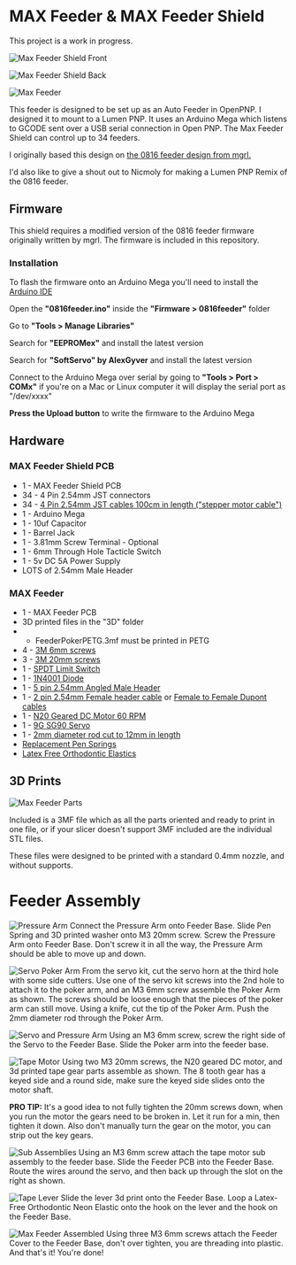 # MAX Feeder & MAX Feeder Shield

This project is a work in progress.

![Max Feeder Shield Front](/Docs/max-front.jpg)

![Max Feeder Shield Back](/Docs/max-back.jpg)

![Max Feeder](/Docs/MaxFeeder.JPG)

This feeder is designed to be set up as an Auto Feeder in OpenPNP. I designed it to mount to a Lumen PNP. It uses an Arduino Mega which listens to GCODE sent over a USB serial connection in Open PNP. The Max Feeder Shield can control up to 34 feeders.

I originally based this design on [the 0816 feeder design from mgrl.](https://docs.mgrl.de/maschine:pickandplace:feeder:0816feeder:nativeshield)

I'd also like to give a shout out to Nicmoly for making a Lumen PNP Remix of the 0816 feeder.

## Firmware

This shield requires a modified version of the 0816 feeder firmware originally written by mgrl. The firmware is included in this repository.

### Installation

To flash the firmware onto an Arduino Mega you'll need to install the [Arduino IDE](https://www.arduino.cc/en/software)

Open the **"0816feeder.ino"** inside the **"Firmware > 0816feeder"** folder

Go to **"Tools > Manage Libraries"**

Search for **"EEPROMex"** and install the latest version

Search for **"SoftServo" by AlexGyver** and install the latest version

Connect to the Arduino Mega over serial by going to **"Tools > Port > COMx"** if you're on a Mac or Linux computer it will display the serial port as "/dev/xxxx"

**Press the Upload button** to write the firmware to the Arduino Mega

## Hardware

### MAX Feeder Shield PCB
- 1 - MAX Feeder Shield PCB
- 34 - 4 Pin 2.54mm JST connectors
- 34 - [4 Pin 2.54mm JST cables 100cm in length ("stepper motor cable")](https://www.amazon.com/Wires-Motor-XH2-54-4P-PH2-0-6P-Printers-Accessories%EF%BC%8C3D/dp/B08PV6XGK2/)
- 1 - Arduino Mega
- 1 - 10uf Capacitor
- 1 - Barrel Jack
- 1 - 3.81mm Screw Terminal - Optional
- 1 - 6mm Through Hole Tacticle Switch
- 1 - 5v DC 5A Power Supply
- LOTS of 2.54mm Male Header

### MAX Feeder
- 1 - MAX Feeder PCB
- 3D printed files in the "3D" folder
- - FeederPokerPETG.3mf must be printed in PETG
- 4 - [3M 6mm screws](https://www.amazon.com/Alloy-Steel-Socket-Screws-Black/dp/B00W8YSCIS/)
- 3 - [3M 20mm screws](https://www.amazon.com/Prime-Line-9180478-Socket-Screws-10-Pack/dp/B07D5S3154/)
- 1 - [SPDT Limit Switch](https://www.amazon.com/dp/B088W8WMTB)
- 1 - [1N4001 Diode](https://www.amazon.com/MCIGICM-Rectifier-Electronic-Silicon-Doorbell/dp/B071YWNBVM/)
- 1 - [5 pin 2.54mm Angled Male Header](https://www.amazon.com/Antrader-2-54mm-Right-Header-Connector/dp/B07M88GRHG/)
- 1 - [2 pin 2.54mm Female header cable](https://www.amazon.com/Mayata-Female-Jumper-Dupont-Printer/dp/B07H1WDN3R/) or [Female to Female Dupont cables](https://www.amazon.com/EDGELEC-Breadboard-1pin-1pin-Connector-Multicolored/dp/B07GCZVCGS/)
- 1 - [N20 Geared DC Motor 60 RPM](https://www.aliexpress.com/item/3256803042731079.html?pdp_ext_f=%7B"sku_id":"12000024757391447"%7D)
- 1 - [9G SG90 Servo](https://www.amazon.com/Dorhea-Helicopter-Airplane-Walking-Compatible/dp/B08FJ27Q1H/)
- 1 - [2mm diameter rod cut to 12mm in length](https://www.amazon.com/dp/B0962RMLVJ)
- [Replacement Pen Springs](https://www.amazon.com/dp/B089JYV7BT)
- [Latex Free Orthodontic Elastics](https://www.amazon.com/dp/B08NCK1K6P)


## 3D Prints

![Max Feeder Parts](/Docs/3mf.jpg)

Included is a 3MF file which as all the parts oriented and ready to print in one file, or if your slicer doesn't support 3MF included are the individual STL files.

These files were designed to be printed with a standard 0.4mm nozzle, and without supports.

# Feeder Assembly

![Pressure Arm](/Docs/assembly_01_pressure_arm.jpg)
Connect the Pressure Arm onto Feeder Base. Slide Pen Spring and 3D printed washer onto M3 20mm screw. Screw the Pressure Arm onto Feeder Base. Don't screw it in all the way, the Pressure Arm should be able to move up and down.

![Servo Poker Arm](/Docs/assembly_02_servo_poker.jpg)
From the servo kit, cut the servo horn at the third hole with some side cutters. Use one of the servo kit screws into the 2nd hole to attach it to the poker arm, and an M3 6mm screw assemble the Poker Arm as shown. The screws should be loose enough that the pieces of the poker arm can still move. Using a knife, cut the tip of the Poker Arm. Push the 2mm diameter rod through the Poker Arm.

![Servo and Pressure Arm](/Docs/assembly_03_poker_pressure.jpg)
Using an M3 6mm screw, screw the right side of the Servo to the Feeder Base. Slide the Poker arm into the feeder base.

![Tape Motor](/Docs/assembly_04_tape_motor.jpg)
Using two M3 20mm screws, the N20 geared DC motor, and 3d printed tape gear parts assemble as shown. The 8 tooth gear has a keyed side and a round side, make sure the keyed side slides onto the motor shaft. 

**PRO TIP:** It's a good idea to not fully tighten the 20mm screws down, when you run the motor the gears need to be broken in. Let it run for a min, then tighten it down. Also don't manually turn the gear on the motor, you can strip out the key gears.

![Sub Assemblies](/Docs/assembly_05_pcb_motor.jpg)
Using an M3 6mm screw attach the tape motor sub assembly to the feeder base. Slide the Feeder PCB into the Feeder Base. Route the wires around the servo, and then back up through the slot on the right as shown.

![Tape Lever](/Docs/assembly_06_lever.jpg)
Slide the lever 3d print onto the Feeder Base. Loop a Latex-Free Orthodontic Neon Elastic onto the hook on the lever and the hook on the Feeder Base.

![Max Feeder Assembled](/Docs/assembly_07_max_feeder.jpg)
Using three M3 6mm screws attach the Feeder Cover to the Feeder Base, don't over tighten, you are threading into plastic. And that's it! You're done!